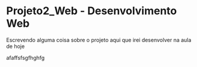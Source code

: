 # Projeto2_Web - Desenvolvimento Web

Escrevendo alguma coisa sobre o projeto aqui que irei desenvolver na aula de hoje

afaffsfsgfhghfg